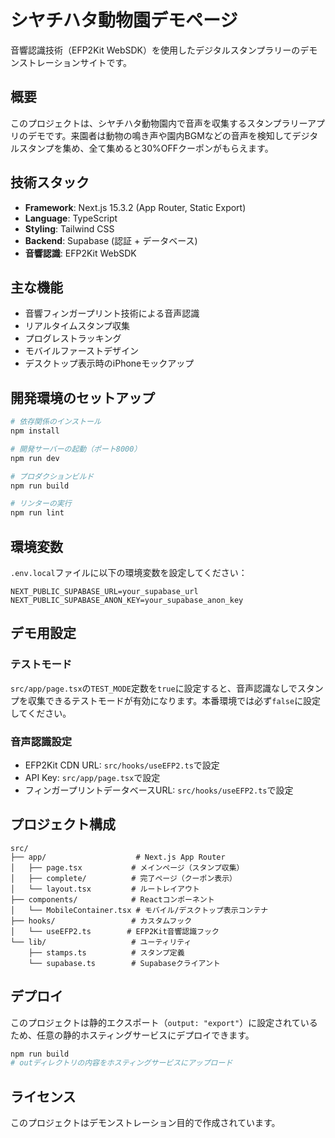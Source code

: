 # シヤチハタ動物園デモページ

音響認識技術（EFP2Kit WebSDK）を使用したデジタルスタンプラリーのデモンストレーションサイトです。

## 概要

このプロジェクトは、シヤチハタ動物園内で音声を収集するスタンプラリーアプリのデモです。来園者は動物の鳴き声や園内BGMなどの音声を検知してデジタルスタンプを集め、全て集めると30%OFFクーポンがもらえます。

## 技術スタック

- **Framework**: Next.js 15.3.2 (App Router, Static Export)
- **Language**: TypeScript
- **Styling**: Tailwind CSS
- **Backend**: Supabase (認証 + データベース)
- **音響認識**: EFP2Kit WebSDK

## 主な機能

- 音響フィンガープリント技術による音声認識
- リアルタイムスタンプ収集
- プログレストラッキング
- モバイルファーストデザイン
- デスクトップ表示時のiPhoneモックアップ

## 開発環境のセットアップ

```bash
# 依存関係のインストール
npm install

# 開発サーバーの起動（ポート8000）
npm run dev

# プロダクションビルド
npm run build

# リンターの実行
npm run lint
```

## 環境変数

`.env.local`ファイルに以下の環境変数を設定してください：

```
NEXT_PUBLIC_SUPABASE_URL=your_supabase_url
NEXT_PUBLIC_SUPABASE_ANON_KEY=your_supabase_anon_key
```

## デモ用設定

### テストモード

`src/app/page.tsx`の`TEST_MODE`定数を`true`に設定すると、音声認識なしでスタンプを収集できるテストモードが有効になります。本番環境では必ず`false`に設定してください。

### 音声認識設定

- EFP2Kit CDN URL: `src/hooks/useEFP2.ts`で設定
- API Key: `src/app/page.tsx`で設定
- フィンガープリントデータベースURL: `src/hooks/useEFP2.ts`で設定

## プロジェクト構成

```
src/
├── app/                    # Next.js App Router
│   ├── page.tsx           # メインページ（スタンプ収集）
│   ├── complete/          # 完了ページ（クーポン表示）
│   └── layout.tsx         # ルートレイアウト
├── components/            # Reactコンポーネント
│   └── MobileContainer.tsx # モバイル/デスクトップ表示コンテナ
├── hooks/                 # カスタムフック
│   └── useEFP2.ts        # EFP2Kit音響認識フック
└── lib/                   # ユーティリティ
    ├── stamps.ts          # スタンプ定義
    └── supabase.ts        # Supabaseクライアント

```

## デプロイ

このプロジェクトは静的エクスポート（`output: "export"`）に設定されているため、任意の静的ホスティングサービスにデプロイできます。

```bash
npm run build
# outディレクトリの内容をホスティングサービスにアップロード
```

## ライセンス

このプロジェクトはデモンストレーション目的で作成されています。